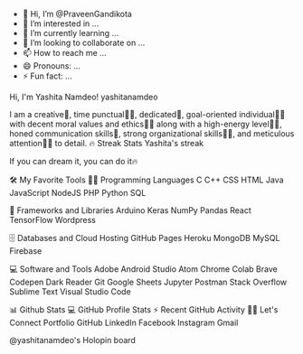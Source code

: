 - 👋 Hi, I’m @PraveenGandikota
- 👀 I’m interested in ...
- 🌱 I’m currently learning ...
- 💞️ I’m looking to collaborate on ...
- 📫 How to reach me ...
- 😄 Pronouns: ...
- ⚡ Fun fact: ...

<!---
PraveenGandikota/PraveenGandikota is a ✨ special ✨ repository because its `README.md` (this file) appears on your GitHub profile.
You can click the Preview link to take a look at your changes.
--->
Hi, I'm Yashita Namdeo! 
yashitanamdeo




I am a creative🎡, time punctual👩‍🎓, dedicated🎯, goal-oriented individual👩‍💻 with decent moral values and ethics🙇‍♀️ along with a high-energy level🤹‍♀️, honed communication skills👐, strong organizational skills👮‍♀️, and meticulous attention🕵️‍♀️ to detail.
🔥 Streak Stats
Yashita's streak

If you can dream it, you can do it🔥

🛠️ My Favorite Tools
👨‍💻 Programming Languages
C C++ CSS HTML Java JavaScript NodeJS PHP Python SQL

🧰 Frameworks and Libraries
Arduino Keras NumPy Pandas React TensorFlow Wordpress

🗄️ Databases and Cloud Hosting
GitHub Pages Heroku MongoDB MySQL Firebase

💻 Software and Tools
Adobe Android Studio Atom Chrome Colab Brave Codepen Dark Reader Git Google Sheets Jupyter Postman Stack Overflow Sublime Text Visual Studio Code

📊 Github Stats
💻 GitHub Profile Stats
⚡ Recent GitHub Activity
🙋‍♀️ Let's Connect
Portfolio GitHub LinkedIn Facebook Instagram Gmail

@yashitanamdeo's Holopin board
